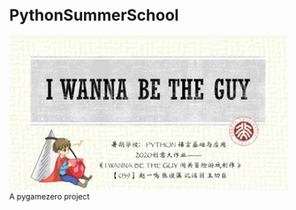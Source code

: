 # PythonSummerSchool
![poster](https://github.com/ZYM-PKU/PythonSummerSchool/blob/master/poster.png)
A pygamezero project
